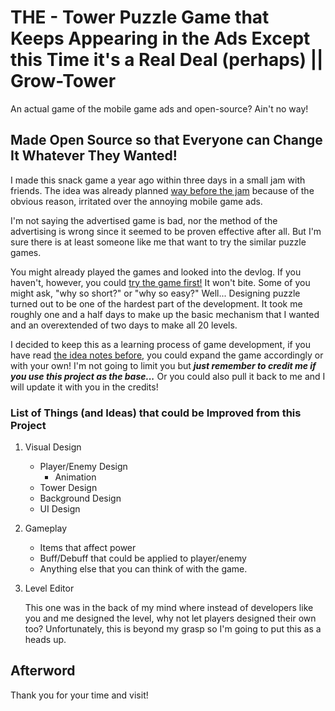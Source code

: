 # THE - Tower Puzzle Game that Keeps Appearing in the Ads Except this Time it's a Real Deal (perhaps) || Grow-Tower
 An actual game of the mobile game ads and open-source? Ain't no way!

## Made Open Source so that Everyone can Change It Whatever They Wanted!
I made this snack game a year ago within three days in a small jam with friends. The idea was already planned [way before the jam](https://www.evernote.com/shard/s575/sh/3589468b-a280-a67a-0e32-400673655de8/0c2c5acaab1fc48d85852bf59b366d3e) because of the obvious reason, irritated over the annoying mobile game ads.

I'm not saying the advertised game is bad, nor the method of the advertising is wrong since it seemed to be proven effective after all. But I'm sure there is at least someone like me that want to try the similar puzzle games.

You might already played the games and looked into the devlog. If you haven't, however, you could [try the game first!](https://aomikki.itch.io/grow-tower) It won't bite. Some of you might ask, "why so short?" or "why so easy?" Well... Designing puzzle turned out to be one of the hardest part of the development. It took me roughly one and a half days to make up the basic mechanism that I wanted and an overextended of two days to make all 20 levels.

I decided to keep this as a learning process of game development, if you have read [the idea notes before,](https://www.evernote.com/shard/s575/sh/3589468b-a280-a67a-0e32-400673655de8/0c2c5acaab1fc48d85852bf59b366d3e) you could expand the game accordingly or with your own! I'm not going to limit you but ***just remember to credit me if you use this project as the base...*** Or you could also pull it back to me and I will update it with you in the credits!

### List of Things (and Ideas) that could be Improved from this Project
1. Visual Design
   - Player/Enemy Design
     - Animation
   - Tower Design
   - Background Design
   - UI Design
2. Gameplay
   - Items that affect power
   - Buff/Debuff that could be applied to player/enemy
   - Anything else that you can think of with the game.
3. Level Editor
   
   This one was in the back of my mind where instead of developers like you and me designed the level, why not let players designed their own too? Unfortunately, this is beyond my grasp so I'm going to put this as a heads up.
   
## Afterword
Thank you for your time and visit!
